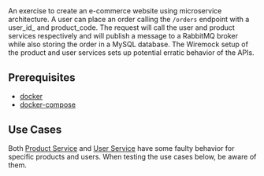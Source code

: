 ##
An exercise to create an e-commerce website using microservice architecture. A user can place an order calling the `/orders` endpoint with a user_id_ and product_code. The request will call the user and product services respectively and will publish a message to a RabbitMQ broker while also storing the order in a MySQL database. The Wiremock setup of the product and user services sets up potential erratic behavior of the APIs. 


## Prerequisites

- [docker](https://www.docker.com/)
- [docker-compose](https://docs.docker.com/compose/)


## Use Cases
Both [Product Service](docs/product-service.md) and [User Service](docs/user-service.md) have some faulty behavior for specific products and users. When testing the use cases below, be aware of them.
